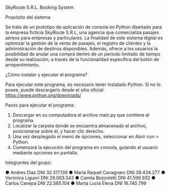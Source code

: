 SkyRoute S.R.L. Booking System

Propósito del sistema

Se trata de un prototipo de aplicación de consola en Python diseñado para la empresa ficticia
SkyRoute S.R.L, una agencia que comercializa pasajes aéreos para empresas y particulares. 
La finalidad de este sistema digital es optimizar la gestión de la venta de pasajes, el 
registro de clientes y la administración de destinos disponibles. Además, ofrece a los 
usuarios la posibilidad de anular una compra dentro de un período limitado de tiempo desde 
su realización, a través de la funcionalidad específica del botón de arrepentimiento.

¿Cómo instalar y ejecutar el programa?

Para ejecutar este programa, es necesario tener instalado Python. Si no lo posee, puede descargarlo desde el sitio oficial: https://www.python.org/downloads/ 

Pasos para ejecutar el programa:

1. Descargar en su computadora el archivo main.py que contiene el programa.
2. Localizar la carpeta donde se encuentra almacenado el archivo, posicionarse sobre él, y hacer clic derecho.
3. Una vez desplegado el menú de opciones, seleccionar en Abrir con > Python.
4. Comenzará la ejecución del programa en consola, guiando al usuario mediante opciones en pantalla.

Integrantes del grupo:

● Andres Diaz DNI 32.317.139
● María Raquel Cavagnaro DNI 39.434.277
● Verónica Liguori DNI 29.063.343
● Camila Bozzoletti DNI 41.599.932
● Carlos Canepa DNI 22.565.104
● Marta Lucía Elena DNI 16.740.799